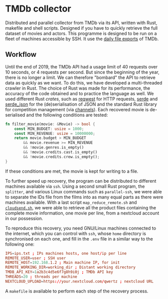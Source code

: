 # TMDb collector

Distributed and parallel collector from TMDb via its API, written with Rust, makefile and shell scripts. Designed if you have to quickly retrieve the full dataset of movies and actors. This programme is designed to be run on a fleet of machines accessible by SSH. It use the [daily file exports](https://developers.themoviedb.org/3/getting-started/daily-file-exports) of TMDb.

## Workflow

Until the end of 2019, the TMDb API had a usage limit of 40 requests over 10 seconds, or 4 requests per second. But since the beginning of the year, there is no longer a limit. We can therefore "bombard" the API to retrieve data as quickly as we want. To do this, we have developed a multi-threaded crawler in Rust. The choice of Rust was made for its performance, the accuracy of the code obtained and to practice the language as well. We used different Rust *crates*, such as [reqwest](https://crates.io/crates/reqwest) for HTTP requests, [serde](https://crates.io/crates/serde) and [serde_json](https://crates.io/crates/serde_json) for the (de)serialisation of JSON and the standard Rust library for competition management (via [channels](https://doc.rust-lang.org/rust-by-example/std_misc/channels.html)). Each recovered movie is de-serialised and the following conditions are tested:

```rust
fn filter_movie(movie: &Movie) -> bool {
    const MIN_BUDGET: usize = 1000;
    const MIN_REVENUE: usize = 10000000;
    return movie.budget > MIN_BUDGET
        && movie.revenue >= MIN_REVENUE
        && !movie.genres.is_empty()
        && !movie.credits.cast.is_empty()
        && !movie.credits.crew.is_empty();
}
```

If these conditions are met, the movie is kept for writing to a file.

To further speed up recovery, the program can be distributed to different machines available via `ssh`. Using a second small Rust program, the `splitter`, and various Linux commands such as `parallel-ssh`, we were able to separate the IDs file from the films into as many equal parts as there were machines available. With a last script `map_reduce_remote.sh` and [`cloudsend.sh`](https://github.com/tavinus/cloudsend.sh), we were able to retrieve all the product files containing the complete movie information, one movie per line, from a nextcloud account in our possession.

To reproduce this recovery, you need GNU/Linux machines connected to the internet, which you can control with `ssh`, whose `home` directory is synchronised on each one, and fill in the `.env` file in a similar way to the following one:


```conf
IPS=ips.txt ; IPs machines hosts, one host/ip per line
REMOTE_USER=user ; SSH user
REMOTE_HOST=192.168.1.2 ; Main machine IP, for init
REMOTE_WORKING_DIR=working_dir ; Distant working directory
TMDB_API_KEY=1a2b3c4d5e6f7g8h9i0j ; TMDb API key
THREADS=20 ; threads per machine
NEXTCLOUD_UPLOAD=https://your.nextcloud.com/qwertz ; nextcloud URL
```

A `makefile` is available to perform each step of the recovery process.
